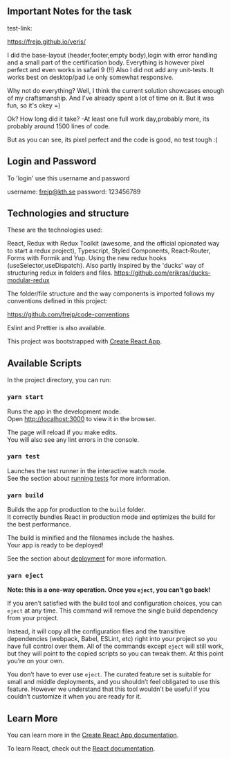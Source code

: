 ## Important Notes for the task

test-link: 

https://frejp.github.io/veris/

I did the base-layout (header,footer,empty body),login with error handling and a small part of the certification body.
Everything is however pixel perfect and even works in safari 9 (!!)
Also I did not add any unit-tests. It works best on desktop/pad i.e only somewhat responsive.

Why not do everything? Well, I think the current solution showcases enough of my craftsmanship. 
And I've already spent a lot of time on it. But it was fun, so it's okey =)

Ok? How long did it take? 
-At least one full work day,probably more, its probably around 1500 lines of code.

But as you can see, its pixel perfect and the code is good, no test tough :( 

## Login and Password

To 'login' use this username and password

username: frejp@kth.se
password: 123456789

## Technologies and structure

These are the technologies used: 

React, Redux with Redux Toolkit (awesome, and the official opionated way to start a redux project), Typescript,
Styled Components, React-Router, Forms with Formik and Yup.
Using the new redux hooks (useSelector,useDispatch).
Also partly inspired by the 'ducks' way of structuring redux in folders and files.
https://github.com/erikras/ducks-modular-redux

The folder/file structure and the way components is imported follows my 
conventions defined in this project: 

https://github.com/frejp/code-conventions

Eslint and Prettier is also available.

This project was bootstrapped with [Create React App](https://github.com/facebook/create-react-app).

## Available Scripts

In the project directory, you can run:

### `yarn start`

Runs the app in the development mode.<br />
Open [http://localhost:3000](http://localhost:3000) to view it in the browser.

The page will reload if you make edits.<br />
You will also see any lint errors in the console.

### `yarn test`

Launches the test runner in the interactive watch mode.<br />
See the section about [running tests](https://facebook.github.io/create-react-app/docs/running-tests) for more information.

### `yarn build`

Builds the app for production to the `build` folder.<br />
It correctly bundles React in production mode and optimizes the build for the best performance.

The build is minified and the filenames include the hashes.<br />
Your app is ready to be deployed!

See the section about [deployment](https://facebook.github.io/create-react-app/docs/deployment) for more information.

### `yarn eject`

**Note: this is a one-way operation. Once you `eject`, you can’t go back!**

If you aren’t satisfied with the build tool and configuration choices, you can `eject` at any time. This command will remove the single build dependency from your project.

Instead, it will copy all the configuration files and the transitive dependencies (webpack, Babel, ESLint, etc) right into your project so you have full control over them. All of the commands except `eject` will still work, but they will point to the copied scripts so you can tweak them. At this point you’re on your own.

You don’t have to ever use `eject`. The curated feature set is suitable for small and middle deployments, and you shouldn’t feel obligated to use this feature. However we understand that this tool wouldn’t be useful if you couldn’t customize it when you are ready for it.

## Learn More

You can learn more in the [Create React App documentation](https://facebook.github.io/create-react-app/docs/getting-started).

To learn React, check out the [React documentation](https://reactjs.org/).
